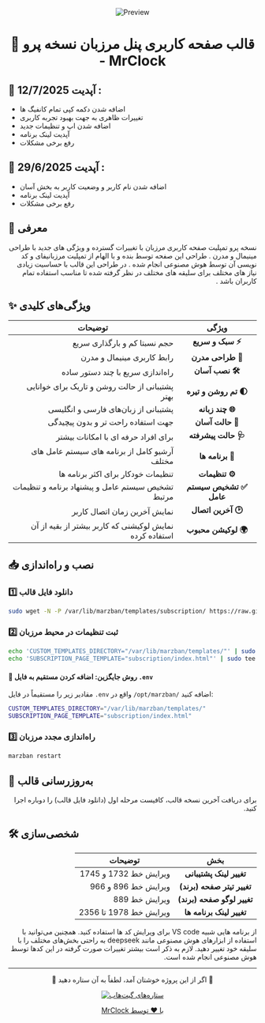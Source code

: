 <div align="center">
  
![Preview](newpreview.jpg)

# 📌 قالب صفحه کاربری پنل مرزبان نسخه پرو - MrClock

</div>

## 🔄 آپدیت 12/7/2025 :

- اضافه شدن دکمه کپی تمام کانفیگ ها
- تغییرات ظاهری به جهت بهبود تجربه کاربری
- اضافه شدن اپ و تنظیمات جدید
- آپدیت لینک برنامه
- رفع برخی مشکلات

## 🔄 آپدیت 29/6/2025 :

- اضافه شدن نام کاربر و وضعیت کاربر به بخش آسان
- آپدیت لینک برنامه
- رفع برخی مشکلات
 
## 🎨 معرفی

<p dir="rtl">
نسخه پرو تمپلیت صفحه کاربری مرزبان با تغییرات گسترده و ویژگی های جدید با طراحی مینیمال و مدرن . طراحی این صفحه توسط بنده و با الهام از تمپلیت مرزبانیفای و کد نویسی آن توسط هوش مصنوعی انجام شده . در طراحی این قالب با حساسیت زیادی نیاز های مختلف برای سلیقه های مختلف در نظر گرفته شده تا مناسب استفاده تمام کاربران باشد . 
</p>


## ✨ ویژگی‌های کلیدی

<div dir="rtl" align="center">

| ویژگی | توضیحات |
|:-----:|---------|
| **⚡ سبک و سریع** | حجم نسبتا کم و بارگذاری سریع |
| **🎨 طراحی مدرن** | رابط کاربری مینیمال و مدرن |
| **🛠 نصب آسان** | راه‌اندازی سریع با چند دستور ساده |
| **🌓 تم روشن و تیره** | پشتیبانی از حالت روشن و تاریک برای خوانایی بهتر |
| **🌐 چند زبانه** | پشتیبانی از زبان‌های فارسی و انگلیسی |
| **💊 حالت آسان** | جهت استفاده راحت تر و بدون پیچیدگی |
| **🩺 حالت پیشرفته** | برای افراد حرفه ای با امکانات بیشتر |
| **📲 برنامه ها** | آرشیو کامل از برنامه های سیستم عامل های مختلف |
| **⚙️ تنظیمات** | تنظیمات خودکار برای اکثر برنامه ها |
| **✅ تشخیص سیستم عامل** | تشخیص سیستم عامل و پیشنهاد برنامه و تنظیمات مرتبط |
| **🕑 آخرین اتصال** | نمایش آخرین زمان اتصال کاربر |
| **🌍 لوکیشن محبوب** | نمایش لوکیشنی که کاربر بیشتر از بقیه از آن استفاده کرده |

</div>

## 📥 نصب و راه‌اندازی

<div>

### 1️⃣ دانلود فایل قالب

</div>

```bash
sudo wget -N -P /var/lib/marzban/templates/subscription/ https://raw.githubusercontent.com/WhoisNeon/Pro-Subscription-Template/main/index.html
```

<div>

### 2️⃣ ثبت تنظیمات در محیط مرزبان

</div>

```bash
echo 'CUSTOM_TEMPLATES_DIRECTORY="/var/lib/marzban/templates/"' | sudo tee -a /opt/marzban/.env
echo 'SUBSCRIPTION_PAGE_TEMPLATE="subscription/index.html"' | sudo tee -a /opt/marzban/.env
```

<div>

#### 📝 روش جایگزین: اضافه کردن مستقیم به فایل `.env`

مقادیر زیر را مستقیماً در فایل `.env` واقع در `/opt/marzban/` اضافه کنید:

</div>

```bash
CUSTOM_TEMPLATES_DIRECTORY="/var/lib/marzban/templates/"
SUBSCRIPTION_PAGE_TEMPLATE="subscription/index.html"
```

<div>

### 3️⃣ راه‌اندازی مجدد مرزبان

</div>

```bash
marzban restart
```

<div>

## 🔄 به‌روزرسانی قالب

<div dir="rtl" align="right">
  <p>برای دریافت آخرین نسخه قالب، کافیست مرحله اول (دانلود فایل قالب) را دوباره اجرا کنید.</p>
</div>

## 🛠 شخصی‌سازی

<div dir="rtl" align="center">

| بخش | توضیحات |
|:-----:|---------|
| **تغییر لینک پشتیبانی** | ویرایش خط 1732 و 1745 |
| **تغییر تیتر صفحه (برند)** | ویرایش خط 896 و 966 |
| **تغییر لوگو صفحه (برند)** | ویرایش خط 889 |
| **تغییر لینک برنامه ها** | ویرایش خط 1978 تا 2356 |

</div>

<div dir="rtl" align="right">
  <p> از برنامه هایی شبیه VS code برای ویرایش کد ها استفاده کنید. همچنین می‌توانید با استفاده از ابزارهای هوش مصنوعی مانند deepseek به راحتی بخش‌های مختلف را با سلیقه خود تغییر دهید. لازم به ذکر است بیشتر تغییرات صورت گرفته در این کد‌ها توسط هوش مصنوعی انجام شده است.</p>
</div>

---


<div align="center">
  <p dir="rtl">🌟 اگر از این پروژه خوشتان آمد، لطفاً به آن ستاره دهید 🌟</p>
  
  <p>
    <a href="https://github.com/Mrclocks/Pro-Subscription-Template">
      <img src="https://img.shields.io/github/stars/Mrclocks/Pro-Subscription-Template?style=social" alt="ستاره‌های گیت‌هاب">
  </p>
  
  <p dir="rtl">با ❤️ توسط MrClock</p>
</div>
